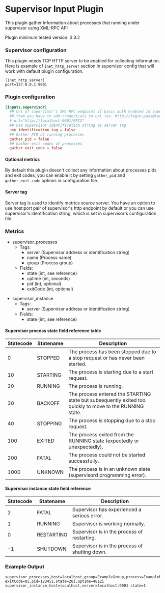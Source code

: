 # Supervisor Input Plugin

This plugin gather information about processes that running under supervisor using XML-RPC API

Plugin minimum tested version: 3.3.2

### Supervisor configuration

This plugin needs TCP HTTP server to be enabled for collecting information. Here is example of
`inet_http_server` section in supervisor config that will work with default plugin configuration.

```
[inet_http_server]
port=127.0.0.1:9001
```



### Plugin configuration

```toml
[inputs.supervisor]
  ## Url of supervisor's XML-RPC endpoint if basic auth enabled in supervisor http server,
  ## than you have to add credentials to url (ex. http://login:pass@localhost:9001/RPC2)
  # url="http://localhost:9001/RPC2"
  ## Use supervisor identification string as server tag
  use_identification_tag = false
  ## Gather PID of running processes
  gather_pid = false
  ## Gather exit codes of processes
  gather_exit_code = false
```

#### Optional metrics

By default this plugin doesn't collect any information about processes pids and exit codes, you can enable it by setting
`gather_pid` and `gather_exit_code` options in configuration file. 

#### Server tag
Server tag is used to identify metrics source server. You have an option to use host:port pair of supervisor's http
endpoint by default or you can use supervisor's identification string, which is set in supervisor's configuration file. 

### Metrics

- supervisor_processes
    - Tags:
        - server (Supervisor address or identification string)
        - name (Process name)
        - group (Process group)
    - Fields:
        - state (int, see reference)
        - uptime (int, seconds)
        - pid (int, optional)
        - exitCode (int, optional)
    
+ supervisor_instance
    - Tags:
        - server (Supervisor address or identification string)
    - Fields:
        - state (int, see reference) 

#### Supervisor process state field reference table

|Statecode|Statename|                                            Description                                                 |
|--------|----------|--------------------------------------------------------------------------------------------------------|
|    0   |  STOPPED |             The process has been stopped due to a stop request or has never been started.              |
|   10   | STARTING |                             The process is starting due to a start request.                            |
|   20   |  RUNNING |                                       The process is running.                                          |
|   30   |  BACKOFF |The process entered the STARTING state but subsequently exited too quickly to move to the RUNNING state.|
|   40   | STOPPING |                           The process is stopping due to a stop request.                               |
|   100  |  EXITED  |                 The process exited from the RUNNING state (expectedly or unexpectedly).                |
|   200  |   FATAL  |                            The process could not be started successfully.                              |
|  1000  |  UNKNOWN |                  The process is in an unknown state (supervisord programming error).                   |

#### Supervisor instance state field reference

|Statecode| Statename  |                  Description                 |
|---------|------------|----------------------------------------------|
|    2    |    FATAL   |  Supervisor has experienced a serious error. |
|    1    |   RUNNING  |         Supervisor is working normally.      |
|    0    | RESTARTING |  Supervisor is in the process of restarting. |
|   -1    |  SHUTDOWN  |Supervisor is in the process of shutting down.|
### Example Output

```
supervisor_processes,host=localhost,group=ExampleGroup,process=ExampleProcess,server=localhost:9001 exitCode=0i,pid=12345i,state=20i,uptime=4812i
supervisor_instance,host=localhost,server=localhost:9001 state=1
```
